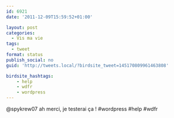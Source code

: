 ```yaml
---
id: 6921
date: '2011-12-09T15:59:52+01:00'

layout: post
categories:
  - Vis ma vie
tags:
  - tweet
format: status
publish_social: no
guid: 'http://tweets.local/?birdsite_tweet=145170809961463808'

birdsite_hashtags:
    - help
    - wdfr
    - wordpress
---
```


@spykrew07 ah merci, je testerai ça ! #wordpress #help #wdfr